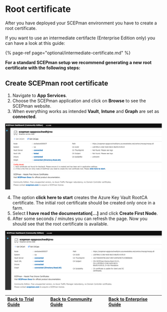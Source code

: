 # Root certificate

After you have deployed your SCEPman environment you have to create a root certificate.

If you want to use an intermediate certifacte \(Enterprise Edition only\) you can have a look at this guide: 

{% page-ref page="optional/intermediate-certificate.md" %}

**For a standard SCEPman setup we recommend generating a new root certificate with the following steps:**

## Create SCEPman root certificate

1. Navigate to **App Services**. 
2. Choose the SCEPman application and click on **Browse** to see the SCEPman website. 
3. When everything works as intended **Vault**, **Intune** and **Graph** are set as **connected**.

![](../.gitbook/assets/image%20%2814%29%20%281%29%20%281%29%20%281%29%20%281%29%20%281%29.png)

4. The option **click here to start** creates the Azure Key Vault RootCA certificate. The initial root certificate should be created only once in a farm.   
5. Select **I have read the documentation\[...\]** and click **Create First Node**.  
6. After some seconds / minutes you can refresh the page. Now you should see that the root certificate is available.

![](../.gitbook/assets/image%20%2815%29.png)

| [Back to Trial Guide](../getting-started/trial-guide.md#step-3-create-root-certificate) | [Back to Community Guide](../getting-started/community-guide.md#step-3-create-root-certificate) | ​[Back to Enterprise Guide​](../getting-started/enterprise-guide.md#step-3-create-root-certificate) |
| :--- | :--- | :--- |


